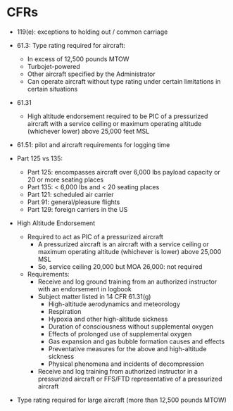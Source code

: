 # CFRs

* 119(e): exceptions to holding out / common carriage

* 61.3: Type rating required for aircraft:
  * In excess of 12,500 pounds MTOW
  * Turbojet-powered
  * Other aircraft specified by the Administrator
  * Can operate aircraft without type rating under certain limitations in certain situations
* 61.31
  * High altitude endorsement required to be PIC of a pressurized aircraft with a service ceiling or maximum operating altitude (whichever lower) above 25,000 feet MSL
* 61.51: pilot and aircraft requirements for logging time

* Part 125 vs 135:
  * Part 125: encompasses aircraft over 6,000 lbs payload capacity or 20 or more seating places
  * Part 135: < 6,000 lbs and < 20 seating places
  * Part 121: scheduled air carrier
  * Part 91: general/pleasure flights
  * Part 129: foreign carriers in the US

* High Altitude Endorsement
  * Required to act as PIC of a pressurized aircraft
    * A pressurized aircraft is an aircraft with a service ceiling or maximum operating altitude (whichever is lower) above 25,000 MSL
    * So, service ceiling 20,000 but MOA 26,000: not required
  * Requirements:
    * Receive and log ground training from an authorized instructor with an endorsement in logbook
    * Subject matter listed in 14 CFR 61.31(g)
      * High-altitude aerodynamics and meteorology
      * Respiration
      * Hypoxia and other high-altitude sickness
      * Duration of consciousness without supplemental oxygen
      * Effects of prolonged use of supplemental oxygen
      * Gas expansion and gas bubble formation causes and effects
      * Preventative measures for the above and high-altitude sickness
      * Physical phenomena and incidents of decompression
    * Receive and log training from authorized instructor in a pressurized aircraft or FFS/FTD representative of a pressurized aircraft
* Type rating required for large aircraft (more than 12,500 pounds MTOW)
